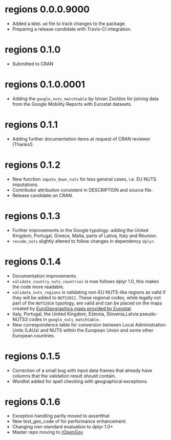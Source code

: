 # regions 0.0.0.9000

* Added a `NEWS.md` file to track changes to the package.
* Preparing a release candidate with Travis-CI integration.

# regions 0.1.0
* Submitted to CRAN

# regions 0.1.0.0001
* Adding the `google_nuts_matchtable` by Istvan Zsoldos for joining data from the Google Mobility Reports with Eurostat datasets.

# regions 0.1.1
* Adding further documentation items at request of CRAN reviewer (Thanks!).

# regions 0.1.2 
* New function `impute_down_nuts` for less general cases, i.e. EU NUTS imputations.
* Contributor attribution consistent in DESCRIPTION and source file. 
* Release candidate on CRAN.

# regions 0.1.3 
* Further improvements in the Google typology: adding the United Kingdom, Portugal, Greece, Malta, parts of Lativa, Italy and Réunion.
* `recode_nuts` slightly altered to follow changes in dependency `dplyr`. 

# regions 0.1.4
* Documentation improvements.
* `validate_country_nuts_countries` is now follows dplyr 1.0, this makes the code more readable.
* `validate_nuts_regions` is validating non-EU NUTS-like regions as valid if they will be added to `NUTS2021`. These regional codes, while legally not part of the `NUTS2016` typology, are valid and can be placed on the maps created by [EuroGeographics maps provided by Eurostat](https://ec.europa.eu/eurostat/web/gisco/geodata/reference-data/administrative-units-statistical-units/nuts).
* Italy, Portugal, the United Kingdom, Estonia, Slovenia,Latvia pseudo-NUTS3 codes in `google_nuts_matchtable`.
* New correspondence table for conversion between Local Administration Units (LAUs) and NUTS within the European Union and some other European countries.

# regions 0.1.5
* Correction of a small bug with input data frames that already have columns that the validation result should contain. 
* Wordlist added for spell checking with geographical exceptions.

# regions 0.1.6
* Exception handling partly moved to assertthat
* New test_geo_code of for performance enhancement. 
* Changing non-standard evaluation to dplyr 1.0+
* Master repo moving to [rOpenGov](http://ropengov.org/)